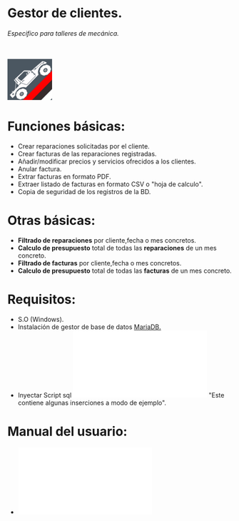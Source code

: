 # Gestor de clientes.<h6><i> Especifico para talleres de mecánica.</i></h6><br/>
<img src="App/GestorClientes/img/logo.PNG" width="100">


Funciones básicas:
=================================
- Crear reparaciones solicitadas por el cliente.
- Crear facturas de las reparaciones registradas.
- Añadir/modificar precios y servicios ofrecidos a los clientes.
- Anular factura.
- Extrar facturas en formato PDF.
- Extraer listado de facturas en formato CSV o "hoja de calculo".
- Copia de seguridad de los registros de la BD.

Otras básicas:
=================================
- <b>Filtrado de reparaciones</b> por cliente,fecha o mes concretos.
- <b>Calculo de presupuesto</b> total de todas las <b>reparaciones</b> de un mes concreto.
- <b>Filtrado de facturas</b> por cliente,fecha o mes concretos.
- <b>Calculo de presupuesto</b> total de todas las <b>facturas</b> de un mes concreto.

Requisitos:
=================================
- S.O (Windows).
- Instalación de gestor de base de datos <a href="https://downloads.mariadb.org/mariadb">MariaDB.</a>
- Inyectar Script sql ![mecanica.sql](scriptBDsql/mecanica.sql) "Este contiene algunas inserciones a modo de ejemplo".

Manual del usuario:
=================================
- ![Manual en PDF.](ManualUsuario/ManualDeUsuario.pdf)
